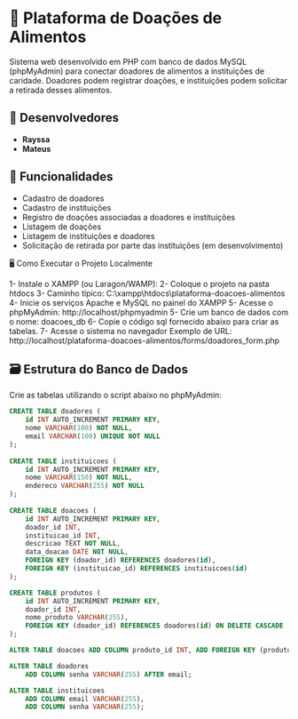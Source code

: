 # 🥫 Plataforma de Doações de Alimentos

Sistema web desenvolvido em PHP com banco de dados MySQL (phpMyAdmin) para conectar doadores de alimentos a instituições de caridade. Doadores podem registrar doações, e instituições podem solicitar a retirada desses alimentos.

## 👥 Desenvolvedores
- **Rayssa**
- **Mateus**

## 📌 Funcionalidades
- Cadastro de doadores
- Cadastro de instituições
- Registro de doações associadas a doadores e instituições
- Listagem de doações
- Listagem de instituições e doadores
- Solicitação de retirada por parte das instituições (em desenvolvimento)

🖥️ Como Executar o Projeto Localmente

1- Instale o XAMPP (ou Laragon/WAMP):
2- Coloque o projeto na pasta htdocs
3- Caminho típico: C:\xampp\htdocs\plataforma-doacoes-alimentos
4- Inicie os serviços Apache e MySQL no painel do XAMPP
5- Acesse o phpMyAdmin: http://localhost/phpmyadmin
5- Crie um banco de dados com o nome: doacoes_db
6- Copie o código sql fornecido abaixo para criar as tabelas.
7- Acesse o sistema no navegador
Exemplo de URL:
http://localhost/plataforma-doacoes-alimentos/forms/doadores_form.php

## 🗃️ Estrutura do Banco de Dados

Crie as tabelas utilizando o script abaixo no phpMyAdmin:

```sql
CREATE TABLE doadores ( 
    id INT AUTO_INCREMENT PRIMARY KEY, 
    nome VARCHAR(100) NOT NULL, 
    email VARCHAR(100) UNIQUE NOT NULL 
); 
 
CREATE TABLE instituicoes ( 
    id INT AUTO_INCREMENT PRIMARY KEY, 
    nome VARCHAR(150) NOT NULL, 
    endereco VARCHAR(255) NOT NULL 
); 
 
CREATE TABLE doacoes ( 
    id INT AUTO_INCREMENT PRIMARY KEY, 
    doador_id INT, 
    instituicao_id INT, 
    descricao TEXT NOT NULL, 
    data_doacao DATE NOT NULL, 
    FOREIGN KEY (doador_id) REFERENCES doadores(id), 
    FOREIGN KEY (instituicao_id) REFERENCES instituicoes(id) 
);

CREATE TABLE produtos (
    id INT AUTO_INCREMENT PRIMARY KEY,
    doador_id INT,
    nome_produto VARCHAR(255),
    FOREIGN KEY (doador_id) REFERENCES doadores(id) ON DELETE CASCADE
);

ALTER TABLE doacoes ADD COLUMN produto_id INT, ADD FOREIGN KEY (produto_id) REFERENCES produtos(id);

ALTER TABLE doadores 
    ADD COLUMN senha VARCHAR(255) AFTER email;

ALTER TABLE instituicoes 
    ADD COLUMN email VARCHAR(255),
    ADD COLUMN senha VARCHAR(255);


